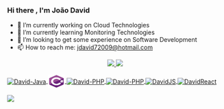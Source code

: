 ### Hi there , I'm João David 



- 🔭 I’m currently working on Cloud Technologies
- 🌱 I’m currently learning Monitoring Technologies
- 👯 I’m looking to get some experience on Software Development
- 📫 How to reach me: jdavid72009@hotmail.com

<div align="center">
  <a href="https://github.com/Jdavid77">
  <img height="180em" src="https://github-readme-stats.vercel.app/api?username=Jdavid77&show_icons=true&theme=dark&include_all_commits=true&count_private=true"/>
  <img height="180em" src="https://github-readme-stats.vercel.app/api/top-langs/?username=Jdavid77&layout=compact&langs_count=7&theme=dark"/>
</div>

<div style="display: inline_block"><br>
  <img align="center" alt="David-Java" height="30" width="40" src="https://cdn.jsdelivr.net/gh/devicons/devicon/icons/java/java-original.svg" />
  <img align="center" alt="David-Csharp" height="30" width="40" src="https://raw.githubusercontent.com/devicons/devicon/master/icons/csharp/csharp-original.svg">
  <img align="center" alt="David-PHP" height="30" width="40" src="https://cdn.jsdelivr.net/gh/devicons/devicon/icons/php/php-original.svg" />
  <img align="center" alt="David-PHP" height="30" width="40" src="https://cdn.jsdelivr.net/gh/devicons/devicon/icons/spring/spring-original-wordmark.svg" />
  <img align="center" alt="DavidJS" height="30" width="40" src="https://cdn.jsdelivr.net/gh/devicons/devicon/icons/javascript/javascript-original.svg" />
  <img align="center" alt="DavidReact" height="30" width="40" src="https://cdn.jsdelivr.net/gh/devicons/devicon/icons/react/react-original.svg" />

  
</div>
  
  <br>
  
  <div> 
  <a href="https://www.linkedin.com/in/jo%C3%A3o-david-n-b6080118a/" target="_blank"><img src="https://img.shields.io/badge/-LinkedIn-%230077B5?style=for-the-badge&logo=linkedin&logoColor=white" target="_blank"></a> 
  </div>
